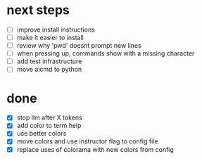 # next steps
- [ ] improve install instructions 
- [ ] make it easier to install
- [ ] review why 'pwd' doesnt prompt new lines
- [ ] when pressing up, commands show with a missing character
- [ ] add test infrastructure
- [ ] move aicmd to python

# done
- [x] stop llm after X tokens
- [x] add color to term help
- [x] use better colors
- [x] move colors and use instructor flag to config file
- [x] replace uses of colorama with new colors from config
